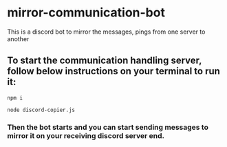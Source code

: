 # mirror-communication-bot
This is a discord bot to mirror the messages, pings from one server to another

## To start the communication handling server, follow below instructions on your terminal to run it:

```
npm i
```
```
node discord-copier.js
```
### Then the bot starts and you can start sending messages to mirror it on your receiving discord server end.
